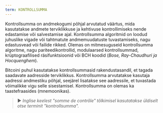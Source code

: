 ```yaml
---
term: KONTROLLSUMMA
---
```


Kontrollsumma on andmekogumi põhjal arvutatud väärtus, mida kasutatakse andmete terviklikkuse ja kehtivuse kontrollimiseks nende edastamise või salvestamise ajal. Kontrollsumma algoritmid on loodud juhuslike vigade või tahtmatute andmemuudatuste tuvastamiseks, nagu edastusvead või failide rikked. Olemas on mitmesuguseid kontrollsumma algoritme, nagu pariteedikontrollid, modulaarsed kontrollsummad, krüptograafilised räsifunktsioonid või BCH koodid (*Bose, Ray-Chaudhuri ja Hocquenghem*).

Bitcoini puhul kasutatakse kontrollsummasid rakendustasandil, et tagada saadavate aadresside terviklikkus. Kontrollsumma arvutatakse kasutaja aadressi andmestiku põhjal, seejärel lisatakse see aadressile, et tuvastada võimalikke vigu selle sisestamisel. Kontrollsumma on olemas ka taastefraasides (mnemoonikas).

> ► *Inglise keelest "somme de contrôle" tõlkimisel kasutatakse üldiselt otse terminit "kontrollsumma".*